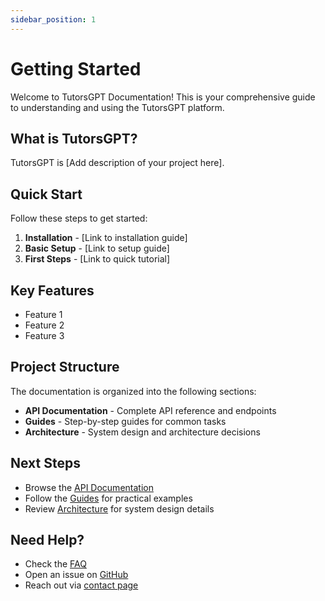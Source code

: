 ```yaml
---
sidebar_position: 1
---
```


# Getting Started

Welcome to TutorsGPT Documentation! This is your comprehensive guide to understanding and using the TutorsGPT platform.

## What is TutorsGPT?

TutorsGPT is [Add description of your project here].

## Quick Start

Follow these steps to get started:

1. **Installation** - [Link to installation guide]
2. **Basic Setup** - [Link to setup guide]
3. **First Steps** - [Link to quick tutorial]

## Key Features

- Feature 1
- Feature 2
- Feature 3

## Project Structure

The documentation is organized into the following sections:

- **API Documentation** - Complete API reference and endpoints
- **Guides** - Step-by-step guides for common tasks
- **Architecture** - System design and architecture decisions

## Next Steps

- Browse the [API Documentation](../api-documentation)
- Follow the [Guides](../guides) for practical examples
- Review [Architecture](../architecture) for system design details

## Need Help?

- Check the [FAQ](#)
- Open an issue on [GitHub](https://github.com/DevHammad0/docusaurus-documentation)
- Reach out via [contact page](#)
